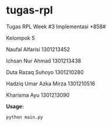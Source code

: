 # tugas-rpl
Tugas RPL Week #3 Implementasi *858#

Kelompok 5

Naufal Alfarisi 1301213452

Ichsan Nur Ahmad 1301213438

Duta Razaq Suhoyo 1301210280

Hadziq Umar Azka Mirza 1301210516

Kharisma Ayu 1301213090


**Usage:**

```python main.py```
